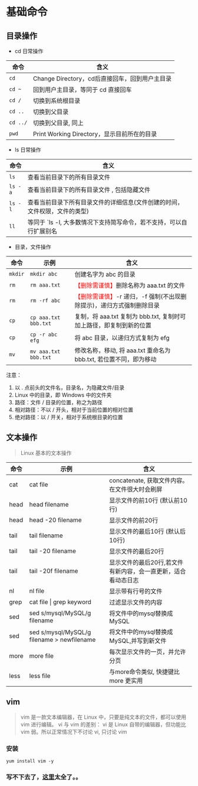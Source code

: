 # 基础命令

## 目录操作

- cd 日常操作

| 命令       | 含义                                |
|----------|-----------------------------------|
| `cd `    | Change Directory，cd后直接回车，回到用户主目录  |
| `cd ~`   | 回到用户主目录，等同于 cd 直接回车               |
| `cd /`   | 切换到系统根目录                          |
| `cd ..`  | 切换到父目录                            |
| `cd ../` | 切换到父目录, 同上                        |
| `pwd`    | Print Working Directory，显示目前所在的目录 |

- ls 日常操作

| 命令      | 含义                                     |
|---------|----------------------------------------|
| `ls`    | 查看当前目录下的所有目录文件                         |
| `ls -a` | 查看当前目录下的所有目录文件 , 包括隐藏文件                |
| `ls -l` | 查看当前目录下所有目录文件的详细信息(文件创建的时间，文件权限，文件的类型) |
| `ll`    | 等同于 `ls -l, 大多数情况下支持简写命令，若不支持，可以自行扩展别名 |

- 目录，文件操作

| 命令      | 示例                   | 含义                                                      |
|---------|----------------------|---------------------------------------------------------|
| `mkdir` | `mkdir abc`          | 创建名字为 abc 的目录                                           |
| `rm`    | `rm aaa.txt`         | <span style="color: red">【删除需谨慎】</span>删除名称为 aaa.txt 的文件 |
| `rm`    | `rm -rf abc`         | <span style="color: red">【删除需谨慎】</span>-r 递归，-f 强制(不出现删除提示)，递归方式强制删除目录                  |
| `cp`    | `cp aaa.txt bbb.txt` | 复制，将 aaa.txt 复制为 bbb.txt, 复制时可加上路径，即复制到新的位置             |
| `cp`    | `cp -r abc efg`      | 将 abc 目录，以递归方式复制为 efg                                   |
| `mv`    | `mv aaa.txt bbb.txt` | 修改名称，移动, 将 aaa.txt 重命名为 bbb.txt, 若位置不同，即为移动             |


注意：
1. 以 . 点前头的文件名，目录名，为隐藏文件/目录
2. Linux 中的目录，即 Windows 中的文件夹
3. 路径：文件 / 目录的位置，称之为路径
4. 相对路径：不以 / 开头，相对于当前位置的相对位置
5. 绝对路径：以 / 开关，相对于系统根目录的位置

## 文本操作

> Linux 基本的文本操作

| 命令   | 示例                                         | 含义                               |
|------|--------------------------------------------|----------------------------------|
| cat  | cat file                                   | concatenate, 获取文件内容。在文件很大时会刷屏    |
| head | head filename                              | 显示文件的前10行 (默认前10行)               |
| head | head -20 filename                          | 显示文件的前20行                        |
| tail | tail filename                              | 显示文件的最后10行 (默认后10行)              |
| tail | tail -20 filename                          | 显示文件的最后20行                       |
| tail | tail -20f filename                         | 显示文件的最后20行,若文件有新内容，会一直更新，适合看动态日志 |
| nl   | nl file                                    | 显示带有行号的文件                        |
| grep | cat file &#124; grep keyword               | 过滤显示文件的内容                        |
| sed  | sed s/mysql/MySQL/g filename               | 将文件中的mysql替换成MySQL               |
| sed  | sed s/mysql/MySQL/g filename > newfilename | 将文件中的mysql替换成MySQL,并写到新文件        |
| more | more file                                  | 每次显示文件的一页，并允许分页                  |
| less | less file                                  | 与more命令类似, 快捷键比 more 更实用         |


## vim

> vim 是一款文本编辑器，在 Linux 中，只要是纯文本的文件，都可以使用 vim 进行编辑。
> vi 与 vim 的差别： vi 是 Linux 自带的编辑器，但功能比 vim 弱。所以正常情况下不讨论 vi, 只讨论 vim

### 安装
```shell
yum install vim -y
```

### 写不下去了，[这里](https://www.runoob.com/linux/linux-vim.html)太全了。。
